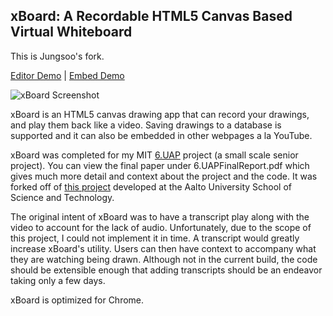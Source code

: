 xBoard: A Recordable HTML5 Canvas Based Virtual Whiteboard
---------------

This is Jungsoo's fork.

[Editor Demo] | [Embed Demo]

![xBoard Screenshot](https://github.com/eipark/xboard/raw/3bba4ce85ed6f8d731d73f1a252dc0798ec1795c/xboard_recording.png)


xBoard is an HTML5 canvas drawing app that can record your drawings, and play them back like a video. Saving drawings to a database is supported and it can also be embedded in other webpages a la YouTube.

xBoard was completed for my MIT [6.UAP] project (a small scale senior project). You can view the final paper under 6.UAPFinalReport.pdf which gives much more detail and context about the project and the code. It was forked off of [this project] developed at the Aalto University School of Science and Technology.

The original intent of xBoard was to have a transcript play along with the video to account for the lack of audio. Unfortunately, due to the scope of this project, I could not implement it in time. A transcript would greatly increase xBoard's utility. Users can then have context to accompany what they are watching being drawn. Although not in the current build, the code should be extensible enough that adding transcripts should be an endeavor taking only a few days.

xBoard is optimized for Chrome.

  [Editor Demo]: http://web.mit.edu/eipark/Public/xboard/index.html
  [Embed Demo]: http://web.mit.edu/eipark/Public/xboard/embed.html
  [6.UAP]: http://www.eecs.mit.edu/ug/uap.html
  [this project]: http://code.google.com/p/html-5-canvas-whiteboard/
